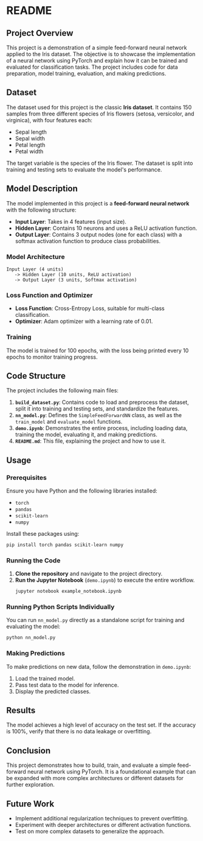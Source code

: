 # README

## Project Overview
This project is a demonstration of a simple feed-forward neural network applied to the Iris dataset. The objective is to showcase the implementation of a neural network using PyTorch and explain how it can be trained and evaluated for classification tasks. The project includes code for data preparation, model training, evaluation, and making predictions.

## Dataset
The dataset used for this project is the classic **Iris dataset**. It contains 150 samples from three different species of Iris flowers (setosa, versicolor, and virginica), with four features each:
- Sepal length
- Sepal width
- Petal length
- Petal width

The target variable is the species of the Iris flower. The dataset is split into training and testing sets to evaluate the model's performance.

## Model Description
The model implemented in this project is a **feed-forward neural network** with the following structure:
- **Input Layer**: Takes in 4 features (input size).
- **Hidden Layer**: Contains 10 neurons and uses a ReLU activation function.
- **Output Layer**: Contains 3 output nodes (one for each class) with a softmax activation function to produce class probabilities.

### Model Architecture
```
Input Layer (4 units)
   -> Hidden Layer (10 units, ReLU activation)
   -> Output Layer (3 units, Softmax activation)
```

### Loss Function and Optimizer
- **Loss Function**: Cross-Entropy Loss, suitable for multi-class classification.
- **Optimizer**: Adam optimizer with a learning rate of 0.01.

### Training
The model is trained for 100 epochs, with the loss being printed every 10 epochs to monitor training progress.

## Code Structure
The project includes the following main files:

1. **`build_dataset.py`**: Contains code to load and preprocess the dataset, split it into training and testing sets, and standardize the features.
2. **`nn_model.py`**: Defines the `SimpleFeedForwardNN` class, as well as the `train_model` and `evaluate_model` functions.
3. **`demo.ipynb`**: Demonstrates the entire process, including loading data, training the model, evaluating it, and making predictions.
4. **`README.md`**: This file, explaining the project and how to use it.

## Usage
### Prerequisites
Ensure you have Python and the following libraries installed:
- `torch`
- `pandas`
- `scikit-learn`
- `numpy`

Install these packages using:
```bash
pip install torch pandas scikit-learn numpy
```

### Running the Code
1. **Clone the repository** and navigate to the project directory.
2. **Run the Jupyter Notebook** (`demo.ipynb`) to execute the entire workflow.
   ```bash
   jupyter notebook example_notebook.ipynb
   ```

### Running Python Scripts Individually
You can run `nn_model.py` directly as a standalone script for training and evaluating the model:
```bash
python nn_model.py
```

### Making Predictions
To make predictions on new data, follow the demonstration in `demo.ipynb`:
1. Load the trained model.
2. Pass test data to the model for inference.
3. Display the predicted classes.

## Results
The model achieves a high level of accuracy on the test set. If the accuracy is 100%, verify that there is no data leakage or overfitting.

## Conclusion
This project demonstrates how to build, train, and evaluate a simple feed-forward neural network using PyTorch. It is a foundational example that can be expanded with more complex architectures or different datasets for further exploration.

## Future Work
- Implement additional regularization techniques to prevent overfitting.
- Experiment with deeper architectures or different activation functions.
- Test on more complex datasets to generalize the approach.




